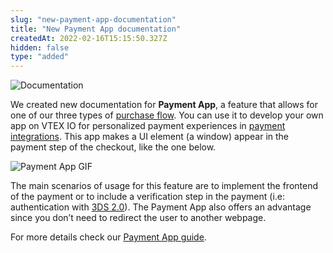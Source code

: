 ```yaml
---
slug: "new-payment-app-documentation"
title: "New Payment App documentation"
createdAt: 2022-02-16T15:15:50.327Z
hidden: false
type: "added"
---
```


![Documentation](https://img.shields.io/badge/-Documentation-lightgray)

We created new documentation for **Payment App**, a feature that allows for one of our three types of [purchase flow](https://developers.vtex.com/vtex-rest-api/docs/payments-integration-purchase-flows). You can use it to develop your own app on VTEX IO for personalized payment experiences in [payment integrations](https://developers.vtex.com/vtex-rest-api/docs/payments-integration-implementing-a-payment-provider). This app makes a UI element (a window) appear in the payment step of the checkout, like the one below.

![Payment App GIF](https://cdn.jsdelivr.net/gh/vtexdocs/dev-portal-content@readme-docs/docs/release-notes/c95f758-kX6y8QN55B_11.gif)

The main scenarios of usage for this feature are to implement the frontend of the payment or to include a verification step in the payment (i.e: authentication with [3DS 2.0](http://3dsecure2.com)). The Payment App also offers an advantage since you don’t need to redirect the user to another webpage.

For more details check our [Payment App guide](https://developers.vtex.com/vtex-rest-api/docs/payments-integration-payment-app).
